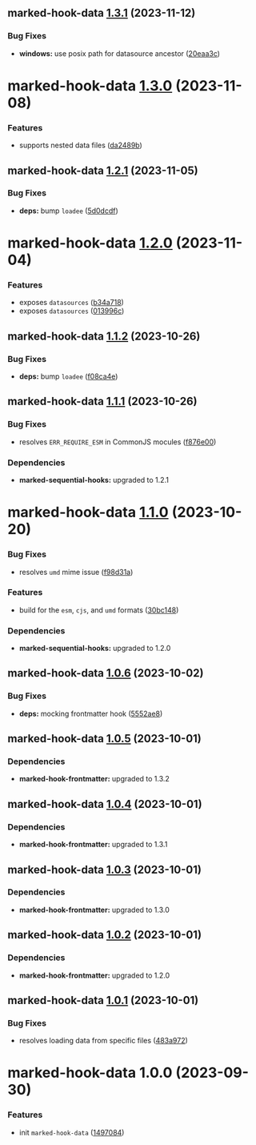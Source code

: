 ## marked-hook-data [1.3.1](https://github.com/bent10/marked-extensions/compare/marked-hook-data@1.3.0...marked-hook-data@1.3.1) (2023-11-12)


### Bug Fixes

* **windows:** use posix path for datasource ancestor ([20eaa3c](https://github.com/bent10/marked-extensions/commit/20eaa3cba097beb0653f2760b359a6854f012b1a))

# marked-hook-data [1.3.0](https://github.com/bent10/marked-extensions/compare/marked-hook-data@1.2.1...marked-hook-data@1.3.0) (2023-11-08)


### Features

* supports nested data files ([da2489b](https://github.com/bent10/marked-extensions/commit/da2489bea57674f37b8ab4fb3d544db069f072c3))

## marked-hook-data [1.2.1](https://github.com/bent10/marked-extensions/compare/marked-hook-data@1.2.0...marked-hook-data@1.2.1) (2023-11-05)


### Bug Fixes

* **deps:** bump `loadee` ([5d0dcdf](https://github.com/bent10/marked-extensions/commit/5d0dcdf8319fcacebc7a3d794774082370314775))

# marked-hook-data [1.2.0](https://github.com/bent10/marked-extensions/compare/marked-hook-data@1.1.2...marked-hook-data@1.2.0) (2023-11-04)


### Features

* exposes `datasources` ([b34a718](https://github.com/bent10/marked-extensions/commit/b34a718715b729e49d74e8d76cd7749875aa8278))
* exposes `datasources` ([013996c](https://github.com/bent10/marked-extensions/commit/013996c6444932aa5e41f950f2b87797ed41b9f8))

## marked-hook-data [1.1.2](https://github.com/bent10/marked-extensions/compare/marked-hook-data@1.1.1...marked-hook-data@1.1.2) (2023-10-26)


### Bug Fixes

* **deps:** bump `loadee` ([f08ca4e](https://github.com/bent10/marked-extensions/commit/f08ca4eea7a81832053c7061ab333faf534fad6e))

## marked-hook-data [1.1.1](https://github.com/bent10/marked-extensions/compare/marked-hook-data@1.1.0...marked-hook-data@1.1.1) (2023-10-26)


### Bug Fixes

* resolves `ERR_REQUIRE_ESM` in CommonJS mocules ([f876e00](https://github.com/bent10/marked-extensions/commit/f876e00dcd08969cf1489b7fc23c29a7e2e67d96))





### Dependencies

* **marked-sequential-hooks:** upgraded to 1.2.1

# marked-hook-data [1.1.0](https://github.com/bent10/marked-extensions/compare/marked-hook-data@1.0.6...marked-hook-data@1.1.0) (2023-10-20)


### Bug Fixes

* resolves `umd` mime issue ([f98d31a](https://github.com/bent10/marked-extensions/commit/f98d31af547deb496098a54d836a55625e05040e))


### Features

* build for the `esm`, `cjs`, and `umd` formats ([30bc148](https://github.com/bent10/marked-extensions/commit/30bc148b037aaff23dee1ecca64d31c8b4ae827c))





### Dependencies

* **marked-sequential-hooks:** upgraded to 1.2.0

## marked-hook-data [1.0.6](https://github.com/bent10/marked-extensions/compare/marked-hook-data@1.0.5...marked-hook-data@1.0.6) (2023-10-02)


### Bug Fixes

* **deps:** mocking frontmatter hook ([5552ae8](https://github.com/bent10/marked-extensions/commit/5552ae8495d30993504d58c4300ec3e3c4a2669d))

## marked-hook-data [1.0.5](https://github.com/bent10/marked-extensions/compare/marked-hook-data@1.0.4...marked-hook-data@1.0.5) (2023-10-01)





### Dependencies

* **marked-hook-frontmatter:** upgraded to 1.3.2

## marked-hook-data [1.0.4](https://github.com/bent10/marked-extensions/compare/marked-hook-data@1.0.3...marked-hook-data@1.0.4) (2023-10-01)





### Dependencies

* **marked-hook-frontmatter:** upgraded to 1.3.1

## marked-hook-data [1.0.3](https://github.com/bent10/marked-extensions/compare/marked-hook-data@1.0.2...marked-hook-data@1.0.3) (2023-10-01)





### Dependencies

* **marked-hook-frontmatter:** upgraded to 1.3.0

## marked-hook-data [1.0.2](https://github.com/bent10/marked-extensions/compare/marked-hook-data@1.0.1...marked-hook-data@1.0.2) (2023-10-01)





### Dependencies

* **marked-hook-frontmatter:** upgraded to 1.2.0

## marked-hook-data [1.0.1](https://github.com/bent10/marked-extensions/compare/marked-hook-data@1.0.0...marked-hook-data@1.0.1) (2023-10-01)


### Bug Fixes

* resolves loading data from specific files ([483a972](https://github.com/bent10/marked-extensions/commit/483a972c00b7737213c76c227d3ec7393982930f))

# marked-hook-data 1.0.0 (2023-09-30)


### Features

* init `marked-hook-data` ([1497084](https://github.com/bent10/marked-extensions/commit/1497084024d1141da680aa145ca016789b589be1))
